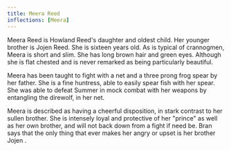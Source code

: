 ```yaml
---
title: Meera Reed
inflections: [Meera]
---
```


Meera Reed is Howland Reed's daughter and oldest child. Her younger brother is Jojen Reed. She is sixteen years old. As is typical of crannogmen, Meera is short and slim. She has long brown hair and green eyes. Although she is flat chested and is never remarked as being particularly beautiful.

Meera has been taught to fight with a net and a three prong frog spear by her father. She is a fine huntress, able to easily spear fish with her spear. She was able to defeat Summer in mock combat with her weapons by entangling the direwolf, in her net.

Meera is described as having a cheerful disposition, in stark contrast to her sullen brother. She is intensely loyal and protective of her "prince" as well as her own brother, and will not back down from a fight if need be. Bran says that the only thing that ever makes her angry or upset is her brother Jojen . 


